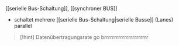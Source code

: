 [[serielle Bus-Schaltung]], [[synchroner BUS]]
- schaltet mehrere [[serielle Bus-Schaltung|serielle Busse]] (Lanes) parallel

> [!hint] Datenübertragungsrate go brrrrrrrrrrrrrrrrrrrrrr
